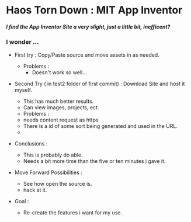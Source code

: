 # Haos Torn Down : MIT App Inventor

##### *I find the App Inventor Site a very slight, just a little bit, inefficent?*

### I wonder ...

* First try : Copy/Paste source and move assets in as needed.
    * Problems :
        * Doesn't work so well...

* Second Try ( in test2 folder of first commit) : Download Site and host it myself.
    * This has much better results.
    * Can view images, projects, ect.
    * Problems :
    * needs content request as https
    * There is a id of some sort being generated and used in the URL.
    * 

* Conclusions :
    * This is probably do able.
    * Needs a bit more time than the five or ten minutes i gave it.

* Move Forward Possibilities :
    * See how open the source is.
    * hack at it.

* Goal :
    * Re-create the features i want for my use.